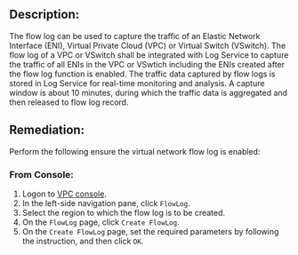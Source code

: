 ## Description:

The flow log can be used to capture the traffic of an Elastic Network Interface (ENI), Virtual Private Cloud (VPC) or Virtual Switch (VSwitch). The flow log of a VPC or VSwitch shall be integrated with Log Service to capture the traffic of all ENIs in the VPC or VSwtich including the ENIs created after the flow log function is enabled. The traffic data captured by flow logs is stored in Log Service for real-time monitoring and analysis. A capture window is about 10 minutes, during which the traffic data is aggregated and then released to flow log record.

## Remediation:

Perform the following ensure the virtual network flow log is enabled:

### From Console:

1. Logon to [VPC console](https://vpc.console.aliyun.com/).
2. In the left-side navigation pane, click `FlowLog`.
3. Select the region to which the flow log is to be created.
4. On the `FlowLog` page, click `Create FlowLog`.
5. On the `Create FlowLog` page, set the required parameters by following the instruction, and then click `OK`.